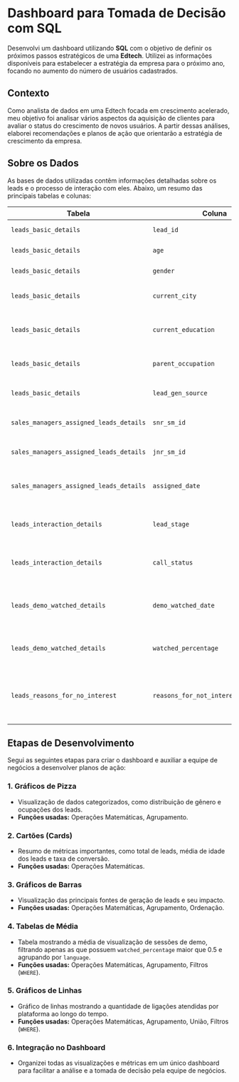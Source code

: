 # Dashboard para Tomada de Decisão com SQL

Desenvolvi um dashboard utilizando **SQL** com o objetivo de definir os próximos passos estratégicos de uma **Edtech**. Utilizei as informações disponíveis para estabelecer a estratégia da empresa para o próximo ano, focando no aumento do número de usuários cadastrados.

## Contexto

Como analista de dados em uma Edtech focada em crescimento acelerado, meu objetivo foi analisar vários aspectos da aquisição de clientes para avaliar o status do crescimento de novos usuários. A partir dessas análises, elaborei recomendações e planos de ação que orientarão a estratégia de crescimento da empresa.

## Sobre os Dados

As bases de dados utilizadas contêm informações detalhadas sobre os leads e o processo de interação com eles. Abaixo, um resumo das principais tabelas e colunas:

| Tabela                               | Coluna                                  | Descrição                                               |
|--------------------------------------|-----------------------------------------|---------------------------------------------------------|
| `leads_basic_details`                | `lead_id`                               | ID único do lead [string]                               |
| `leads_basic_details`                | `age`                                   | Idade do lead [int]                                     |
| `leads_basic_details`                | `gender`                                | Sexo do lead [string]                                   |
| `leads_basic_details`                | `current_city`                          | Cidade de residência do lead [string]                   |
| `leads_basic_details`                | `current_education`                     | Detalhes da educação atual do lead [string]             |
| `leads_basic_details`                | `parent_occupation`                     | Ocupação do pai do lead [string]                        |
| `leads_basic_details`                | `lead_gen_source`                       | Fonte de geração do lead [string]                       |
| `sales_managers_assigned_leads_details` | `snr_sm_id`                           | ID do gerente de vendas sênior [string]                 |
| `sales_managers_assigned_leads_details` | `jnr_sm_id`                           | ID do gerente de vendas júnior [string]                 |
| `sales_managers_assigned_leads_details` | `assigned_date`                       | Data em que o lead foi atribuído ao gerente [data]      |
| `leads_interaction_details`          | `lead_stage`                            | Estágio do lead durante a interação [string]            |
| `leads_interaction_details`          | `call_status`                           | Status da chamada feita ao lead [string]                |
| `leads_demo_watched_details`         | `demo_watched_date`                     | Data em que o lead assistiu à sessão de demonstração [data] |
| `leads_demo_watched_details`         | `watched_percentage`                    | Percentual da sessão assistida pelo lead [float]        |
| `leads_reasons_for_no_interest`      | `reasons_for_not_interested_in_demo`    | Motivo da falta de interesse do lead em assistir à demo [string] |

## Etapas de Desenvolvimento

Segui as seguintes etapas para criar o dashboard e auxiliar a equipe de negócios a desenvolver planos de ação:

### 1. Gráficos de Pizza
   - Visualização de dados categorizados, como distribuição de gênero e ocupações dos leads.
   - **Funções usadas:** Operações Matemáticas, Agrupamento.

### 2. Cartões (Cards)
   - Resumo de métricas importantes, como total de leads, média de idade dos leads e taxa de conversão.
   - **Funções usadas:** Operações Matemáticas.

### 3. Gráficos de Barras
   - Visualização das principais fontes de geração de leads e seu impacto.
   - **Funções usadas:** Operações Matemáticas, Agrupamento, Ordenação.

### 4. Tabelas de Média
   - Tabela mostrando a média de visualização de sessões de demo, filtrando apenas as que possuem `watched_percentage` maior que 0.5 e agrupando por `language`.
   - **Funções usadas:** Operações Matemáticas, Agrupamento, Filtros (`WHERE`).

### 5. Gráficos de Linhas
   - Gráfico de linhas mostrando a quantidade de ligações atendidas por plataforma ao longo do tempo.
   - **Funções usadas:** Operações Matemáticas, Agrupamento, União, Filtros (`WHERE`).

### 6. Integração no Dashboard
   - Organizei todas as visualizações e métricas em um único dashboard para facilitar a análise e a tomada de decisão pela equipe de negócios.
